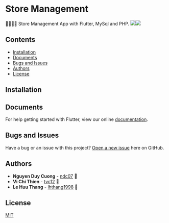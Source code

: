 # Store Management

🍔🍟🍕🍺 Store Management App with Flutter, MySql and PHP.
![](https://img.shields.io/badge/platform-android-lightgreen.svg)![](https://img.shields.io/badge/platform-ios-lightgreen.svg)

## Contents

* [Installation](#installation)
* [Documents](#documents)
* [Bugs and Issues](#bugs-and-issues)
* [Authors](#authors)
* [License](#license)

## Installation

## Documents

For help getting started with Flutter, view our online [documentation](https://flutter.io/).

## Bugs and Issues

Have a bug or an issue with this project? [Open a new issue](https://github.com/ndc07/store-management/issues) here on GitHub.

## Authors

* **Nguyen Duy Cuong** - [ndc07](https://github.com/ndc07) 💎
* **Vi Chi Thien** - [tvc12](https://github.com/tvc12) 🐶
* **Le Huu Thang** - [lhthang1998](https://github.com/lhthang1998) 🐷

## License

[MIT](https://github.com/ndc07/store-management/blob/master/LICENSE)

